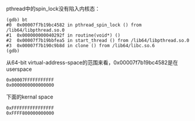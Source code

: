 
pthread中的spin_lock没有陷入内核态：
```
(gdb) bt
#0  0x00007f7b19bc4582 in pthread_spin_lock () from /lib64/libpthread.so.0
#1  0x000000000040292f in routine(void*) ()
#2  0x00007f7b19bbfea5 in start_thread () from /lib64/libpthread.so.0
#3  0x00007f7b190c9b8d in clone () from /lib64/libc.so.6
(gdb)
```
从64-bit virtual-address-space的范围来看，0x00007f7b19bc4582是在userspace
```
0x00007FFFFFFFFFFF
0x0000000000000000
```
下面的kernal space
```
0xFFFFFFFFFFFFFFFF
0xFFFF800000000000
```
